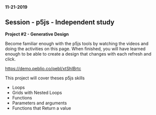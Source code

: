 **11-21-2019**
## Session - p5js - Independent study

**Project #2 - Generative Design**

Become familiar enough with the p5js tools by watching the videos and doing the activities on this page. When finished, you will have learned enough to be able to create a design that changes with each refresh and click.

https://demo.peblio.co/pebl/xtShIBrtc

This project will cover theses p5js skills
- Loops
- Grids with Nested Loops
- Functions
- Parameters and arguments
- Functions that Return a value
